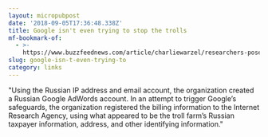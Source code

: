 ```yaml
---
layout: micropubpost
date: '2018-09-05T17:36:48.338Z'
title: Google isn't even trying to stop the trolls
mf-bookmark-of:
  - >-
    https://www.buzzfeednews.com/article/charliewarzel/researchers-posed-as-trolls-bought-google-ads
slug: google-isn-t-even-trying-to
category: links
---
```

&quot;Using the Russian IP address and email account, the organization created a Russian Google AdWords account. In an attempt to trigger Google’s safeguards, the organization registered the billing information to the Internet Research Agency, using what appeared to be the troll farm’s Russian taxpayer information, address, and other identifying information.&quot;
